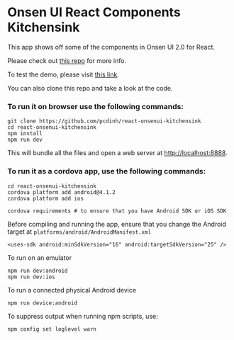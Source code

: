 # Onsen UI React Components Kitchensink

This app shows off some of the components in Onsen UI 2.0 for React.

Please check out [this repo](https://github.com/pcdinh/react-onsenui-kitchensink) for more info.

To test the demo, please visit [this link](http://onsenui.github.io/react-onsenui-kitchensink/demo.html).

You can also clone this repo and take a look at the code.


### To run it on browser use the following commands:

```
git clone https://github.com/pcdinh/react-onsenui-kitchensink
cd react-onsenui-kitchensink
npm install
npm run dev
```

This will bundle all the files and open a web server at [http://localhost:8888](http://localhost:8888).

### To run it as a cordova app, use the following commands:

```
cd react-onsenui-kitchensink
cordova platform add android@4.1.2
cordova platform add ios

cordova requirements # to ensure that you have Android SDK or iOS SDK
```

Before compiling and running the app, ensure that you change the Android target
at `platforms/android/AndroidManifest.xml`

```
<uses-sdk android:minSdkVersion="16" android:targetSdkVersion="25" />
```

To run on an emulator

```
npm run dev:android
npm run dev:ios
```

To run a connected physical Android device

```
npm run device:android
```

To suppress output when running npm scripts, use:

```
npm config set loglevel warn
```